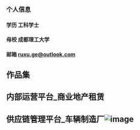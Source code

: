 ### 个人信息
#### 学历 工科学士
#### 母校 成都理工大学
#### 邮箱 ruxu.ge@outlook.com

## 作品集

## 内部运营平台_商业地产租赁

## 供应链管理平台_车辆制造厂![image](https://user-images.githubusercontent.com/80272664/117824985-81144480-b2a1-11eb-9e93-21cf7f806848.png)
